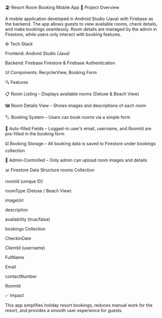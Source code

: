 🏖️ Resort Room Booking Mobile App
📌 Project Overview

A mobile application developed in Android Studio (Java) with Firebase as the backend. The app allows guests to view available rooms, check details, and make bookings seamlessly. Room details are managed by the admin in Firestore, while users only interact with booking features.

⚙️ Tech Stack

Frontend: Android Studio (Java)

Backend: Firebase Firestore & Firebase Authentication

UI Components: RecyclerView, Booking Form

🔍 Features

📋 Room Listing – Displays available rooms (Deluxe & Beach View)

🖼️ Room Details View – Shows images and descriptions of each room

🏷️ Booking System – Users can book rooms via a simple form

🔑 Auto-filled Fields – Logged-in user’s email, username, and RoomId are pre-filled in the booking form

☑️ Booking Storage – All booking data is saved to Firestore under bookings collection

🚫 Admin-Controlled – Only admin can upload room images and details

📊 Firestore Data Structure
rooms Collection

roomId (unique ID)

roomType (Deluxe / Beach View)

imageUrl

description

availability (true/false)

bookings Collection

CheckinDate

ClientId (username)

FullName

Email

contactNumber

RoomId

✅ Impact

This app simplifies holiday resort bookings, reduces manual work for the resort, and provides a smooth user experience for guests.
